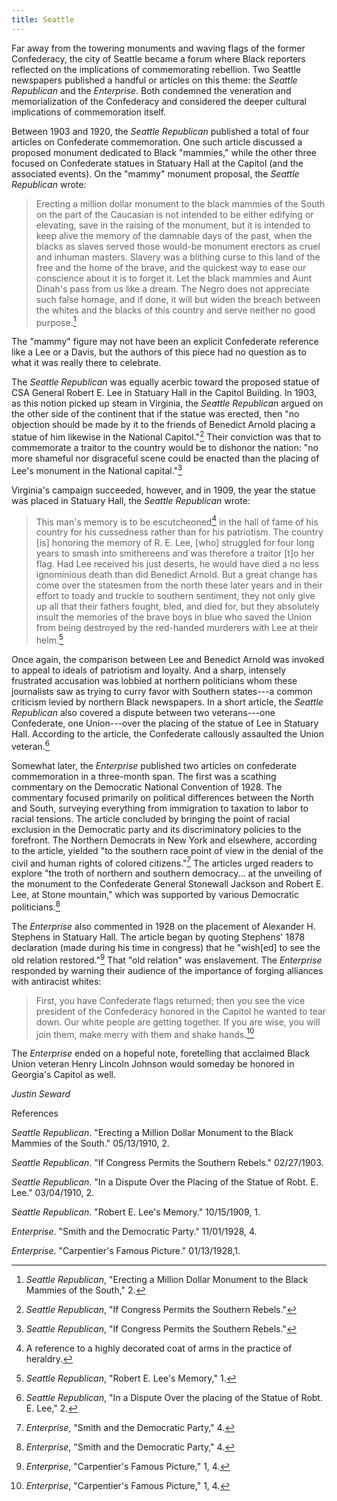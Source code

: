 ```yaml
---
title: Seattle
---
```


Far away from the towering monuments and waving flags of the former
Confederacy, the city of Seattle became a forum where Black reporters
reflected on the implications of commemorating rebellion. Two Seattle
newspapers published a handful or articles on this theme: the *Seattle
Republican* and the *Enterprise*. Both condemned the veneration and
memorialization of the Confederacy and considered the deeper cultural
implications of commemoration itself.

Between 1903 and 1920, the *Seattle Republican* published a total of
four articles on Confederate commemoration. One such article discussed a
proposed monument dedicated to Black "mammies," while the other three
focused on Confederate statues in Statuary Hall at the Capitol (and the
associated events). On the "mammy" monument proposal, the *Seattle
Republican* wrote:

> Erecting a million dollar monument to the black mammies of the South
> on the part of the Caucasian is not intended to be either edifying or
> elevating, save in the raising of the monument, but it is intended to
> keep alive the memory of the damnable days of the past, when the
> blacks as slaves served those would-be monument erectors as cruel and
> inhuman masters. Slavery was a blithing curse to this land of the free
> and the home of the brave, and the quickest way to ease our conscience
> about it is to forget it. Let the black mammies and Aunt Dinah's pass
> from us like a dream. The Negro does not appreciate such false homage,
> and if done, it will but widen the breach between the whites and the
> blacks of this country and serve neither no good purpose.[^1]

The "mammy" figure may not have been an explicit Confederate reference
like a Lee or a Davis, but the authors of this piece had no question as
to what it was really there to celebrate.

The *Seattle Republican* was equally acerbic toward the proposed statue
of CSA General Robert E. Lee in Statuary Hall in the Capitol Building.
In 1903, as this notion picked up steam in Virginia, the *Seattle
Republican* argued on the other side of the continent that if the statue
was erected, then "no objection should be made by it to the friends of
Benedict Arnold placing a statue of him likewise in the National
Capitol."[^2] Their conviction was that to commemorate a traitor to the
country would be to dishonor the nation: "no more shameful nor
disgraceful scene could be enacted than the placing of Lee's monument in
the National capital."[^3]

Virginia's campaign succeeded, however, and in 1909, the year the statue
was placed in Statuary Hall, the *Seattle Republican* wrote:

> This man's memory is to be escutcheoned[^4] in the hall of fame of his
> country for his cussedness rather than for his patriotism. The country
> \[is\] honoring the memory of R. E. Lee, \[who\] struggled for four
> long years to smash into smithereens and was therefore a traitor
> \[t\]o her flag. Had Lee received his just deserts, he would have died
> a no less ignominious death than did Benedict Arnold. But a great
> change has come over the statesmen from the north these later years
> and in their effort to toady and truckle to southern sentiment, they
> not only give up all that their fathers fought, bled, and died for,
> but they absolutely insult the memories of the brave boys in blue who
> saved the Union from being destroyed by the red-handed murderers with
> Lee at their helm.[^5]

Once again, the comparison between Lee and Benedict Arnold was invoked
to appeal to ideals of patriotism and loyalty. And a sharp, intensely
frustrated accusation was lobbied at northern politicians whom these
journalists saw as trying to curry favor with Southern states---a common
criticism levied by northern Black newspapers. In a short article, the
*Seattle Republican* also covered a dispute between two veterans---one
Confederate, one Union---over the placing of the statue of Lee in
Statuary Hall. According to the article, the Confederate callously
assaulted the Union veteran.[^6]

Somewhat later, the *Enterprise* published two articles on confederate
commemoration in a three-month span. The first was a scathing commentary
on the Democratic National Convention of 1928. The commentary focused
primarily on political differences between the North and South,
surveying everything from immigration to taxation to labor to racial
tensions. The article concluded by bringing the point of racial
exclusion in the Democratic party and its discriminatory policies to the
forefront. The Northern Democrats in New York and elsewhere, according
to the article, yielded "to the southern race point of view in the
denial of the civil and human rights of colored citizens."[^7] The
articles urged readers to explore "the troth of northern and southern
democracy... at the unveiling of the monument to the Confederate General
Stonewall Jackson and Robert E. Lee, at Stone mountain," which was
supported by various Democratic politicians.[^8]

The *Enterprise* also commented in 1928 on the placement of Alexander H.
Stephens in Statuary Hall. The article began by quoting Stephens' 1878
declaration (made during his time in congress) that he "wish\[ed\] to
see the old relation restored."[^9] That "old relation" was enslavement.
The *Enterprise* responded by warning their audience of the importance
of forging alliances with antiracist whites:

> First, you have Confederate flags returned; then you see the vice
> president of the Confederacy honored in the Capitol he wanted to tear
> down. Our white people are getting together. If you are wise, you will
> join them, make merry with them and shake hands.[^10]

The *Enterprise* ended on a hopeful note, foretelling that acclaimed
Black Union veteran Henry Lincoln Johnson would someday be honored in
Georgia's Capitol as well.

*Justin Seward*

References

*Seattle Republican*. "Erecting a Million Dollar Monument to the Black
Mammies of the South." 05/13/1910, 2.

*Seattle Republican*. "If Congress Permits the Southern Rebels."
02/27/1903.

*Seattle Republican*. "In a Dispute Over the Placing of the Statue of
Robt. E. Lee." 03/04/1910, 2.

*Seattle Republican*. "Robert E. Lee's Memory." 10/15/1909, 1.

*Enterprise*. "Smith and the Democratic Party." 11/01/1928, 4.

*Enterprise*. "Carpentier's Famous Picture." 01/13/1928,1.

[^1]: *Seattle Republican*, "Erecting a Million Dollar Monument to the
    Black Mammies of the South," 2.

[^2]: *Seattle Republican*, "If Congress Permits the Southern Rebels."

[^3]: *Seattle Republican*, "If Congress Permits the Southern Rebels."

[^4]: A reference to a highly decorated coat of arms in the practice of
    heraldry.

[^5]: *Seattle Republican*, "Robert E. Lee's Memory," 1.

[^6]: *Seattle Republican*, "In a Dispute Over the placing of the Statue
    of Robt. E. Lee," 2.

[^7]: *Enterprise*, "Smith and the Democratic Party," 4.

[^8]: *Enterprise*, "Smith and the Democratic Party," 4.

[^9]: *Enterprise*, "Carpentier's Famous Picture," 1, 4.

[^10]: *Enterprise*, "Carpentier's Famous Picture," 1, 4.
